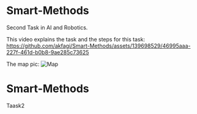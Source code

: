 # Smart-Methods

Second Task in AI and Robotics. 

This video explains the task and the steps for this task:
https://github.com/akfagi/Smart-Methods/assets/139698529/46995aaa-227f-461d-b0b8-9ae285c73625

The map pic:
![Map](https://github.com/akfagi/Smart-Methods/assets/139698529/81de6f34-62ce-48c6-83ae-1e606937cb63)


# Smart-Methods
Taask2

